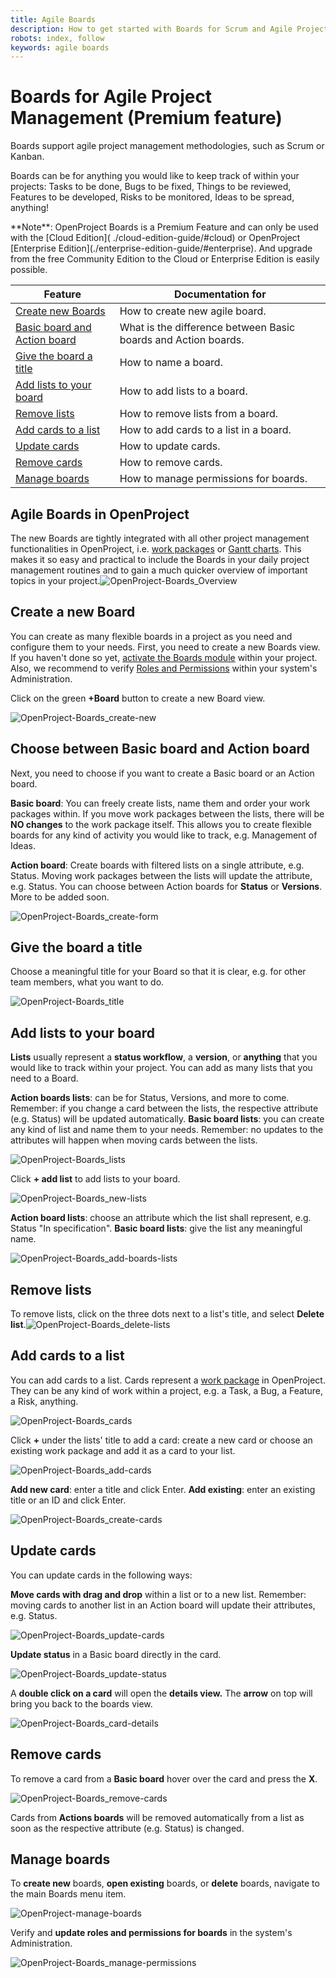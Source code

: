 ```yaml
---
title: Agile Boards
description: How to get started with Boards for Scrum and Agile Project Management.
robots: index, follow
keywords: agile boards
---
```


# Boards for Agile Project Management (Premium feature)

Boards support agile project management methodologies, such as Scrum or Kanban.

Boards can be for anything you would like to keep track of within your projects: Tasks to be done, Bugs to be fixed, Things to be reviewed,  Features to be developed, Risks to be monitored, Ideas to be spread,  anything!

<div class="notice">
**Note**: OpenProject Boards is a Premium Feature and can only be used with the [Cloud Edition]( ./cloud-edition-guide/#cloud) or OpenProject [Enterprise Edition](./enterprise-edition-guide/#enterprise). And upgrade from the free Community Edition to the Cloud or Enterprise Edition is easily possible.


</div>

| Feature                                                      | Documentation for                                            |
| ------------------------------------------------------------ | ------------------------------------------------------------ |
| [Create new Boards](#create-a-new-board)                     | How to create new agile board.                               |
| [Basic board and Action board](#basic-board-and-action-board) | What is the difference between Basic boards and Action boards. |
| [Give the board a title](#give-the-board-a-title)            | How to name a board.                                         |
| [Add lists to your board](#add-lists-to-your-board)          | How to add lists to a board.                                 |
| [Remove lists](#remove-lists)                                | How to remove lists from a board.                            |
| [Add cards to a list](#add-cards-to-a-list)                  | How to add cards to a list in a board.                       |
| [Update cards](#update-cards)                                | How to update cards.                                         |
| [Remove cards](#remove-cards)                                | How to remove cards.                                         |
| [Manage boards](#manage-boards)                              | How to manage permissions for boards.                        |

## Agile Boards in OpenProject

The new Boards are tightly integrated with all other project management functionalities in OpenProject, i.e. [work packages](#work-pages) or [Gantt charts](#gantt-charts).  This makes it so easy and practical to include the Boards in your daily  project management routines and to gain a much quicker overview of  important topics in your project.![OpenProject-Boards_Overview](OpenProject-Boards_Overview.png) 

## Create a new Board

You can create as many flexible boards in a project as you need and  configure them to your needs. First, you need to create a new Boards  view. 
If you haven't done so yet, [activate the Boards module](https://www.openproject.org/help/activate-deactivate-modules/) within your project. Also, we recommend to verify [Roles and Permissions](https://www.openproject.org/help/administration/manage-roles-permissions/) within your system's Administration.

Click on the green **+Board** button to create a new Board view. 

![OpenProject-Boards_create-new](OpenProject-Boards_create-new.png)

## Choose between Basic board and Action board

Next, you need to choose if you want to create a Basic board or an Action board.

**Basic board**: You can freely create lists, name them  and order your work packages within. If you move work packages between  the lists, there will be **NO changes** to the work package  itself. This allows you to create flexible boards for any kind of  activity you would like to track, e.g. Management of Ideas.

**Action board**: Create boards with filtered lists on a single attribute, e.g. Status. Moving work packages between the lists will update the attribute, e.g. Status. You can choose between Action boards for **Status** or **Versions**. More to be added soon.

![OpenProject-Boards_create-form](OpenProject-Boards_create-form.png)

## Give the board a title

Choose a meaningful title for your Board so that it is clear, e.g. for other team members, what you want to do.

![OpenProject-Boards_title](OpenProject-Boards_title.png) 

## Add lists to your board

**Lists** usually represent a **status workflow**, a **version**, or **anything** that you would like to track within your project. You can add as many lists that you need to a Board.

**Action boards lists**: can be for Status, Versions, and more to come. Remember: if you change a card between the lists, the respective attribute (e.g. Status) will be updated automatically.
**Basic board lists**:  you can create any kind of list and name them to your needs. Remember:  no updates to the attributes will happen when moving cards between the  lists.

![OpenProject-Boards_lists](OpenProject-Boards_lists.png)

  

Click **+ add list** to add lists to your board.

![OpenProject-Boards_new-lists](OpenProject-Boards_new-lists.png) 

**Action board lists**: choose an attribute which the list shall represent, e.g. Status "In specification".
**Basic board lists**: give the list any meaningful name.

![OpenProject-Boards_add-boards-lists](OpenProject-Boards_add-boards-lists.png) 

## Remove lists

To remove lists, click on the three dots next to a list's title, and select **Delete list**.![OpenProject-Boards_delete-lists](OpenProject-Boards_delete-lists.png) 

## Add cards to a list

You can add cards to a list. Cards represent a [work package](https://docs.openproject.org/user-guide/work-packages/) in OpenProject. They can be any kind of work within a project, e.g. a Task, a Bug, a Feature, a Risk, anything.

![OpenProject-Boards_cards](OpenProject-Boards_cards-1568639967764.png) 

Click **+** under the lists' title to add a card: create a new card or choose an existing work package and add it as a card to your list.

 ![OpenProject-Boards_add-cards](OpenProject-Boards_add-cards-1568640084027.png)

**Add new card**: enter a title and click Enter.
**Add existing**: enter an existing title or an ID and click Enter.

![OpenProject-Boards_create-cards](OpenProject-Boards_create-cards-1568640108117.png)

## Update cards

You can update cards in the following ways:

**Move cards with drag and drop** within a list or to a new list. Remember: moving cards to another list in an Action board will update their attributes, e.g. Status.

![OpenProject-Boards_update-cards](OpenProject-Boards_update-cards-1568640157240.png) 

**Update status** in a Basic board directly in the card.

 ![OpenProject-Boards_update-status](OpenProject-Boards_update-status-1568640175105.png)

A **double click on a card** will open the **details view.** The **arrow** on top will bring you back to the boards view.

 ![OpenProject-Boards_card-details](OpenProject-Boards_card-details-1568640191629.png)

## Remove cards

To remove a card from a **Basic board** hover over the card and press the **X**.

 ![OpenProject-Boards_remove-cards](OpenProject-Boards_remove-cards-1568640218366.png)

Cards from **Actions boards** will be removed automatically from a list as soon as the respective attribute (e.g. Status) is changed.

## Manage boards

To **create new** boards, **open existing** boards, or **delete** boards, navigate to the main Boards menu item.

 ![OpenProject-manage-boards](OpenProject-manage-boards-1568640234856.png)

Verify and **update roles and permissions for boards** in the system's Administration.

 ![OpenProject-Boards_manage-permissions](OpenProject-Boards_manage-permissions-1568640266543.png)
